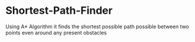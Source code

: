 # Shortest-Path-Finder
Using A* Algorithm it finds the shortest possible path possible between two points even around any present obstacles
